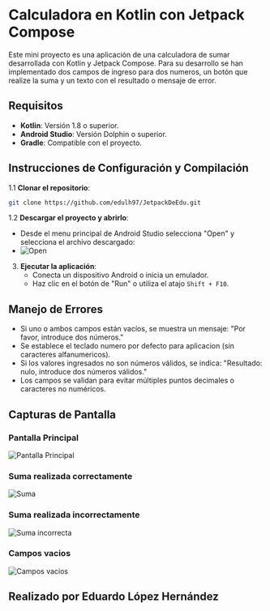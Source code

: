 # Calculadora en Kotlin con Jetpack Compose

Este mini proyecto es una aplicación de una calculadora de sumar desarrollada con Kotlin y Jetpack Compose.
Para su desarrollo se han implementado dos campos de ingreso para dos numeros, un botón que realize la suma y un texto con el resultado o mensaje de error.

## Requisitos
- **Kotlin**: Versión 1.8 o superior.
- **Android Studio**: Versión Dolphin o superior.
- **Gradle**: Compatible con el proyecto.

## Instrucciones de Configuración y Compilación

1.1 **Clonar el repositorio**:
   ```bash
   git clone https://github.com/edulh97/JetpackDeEdu.git
   ```

1.2 **Descargar el proyecto y abrirlo**:
  - Desde el menu principal de Android Studio selecciona "Open" y selecciona el archivo descargado:
  - ![Open](https://github.com/user-attachments/assets/9be0a90a-edf7-4d2a-8f7f-aff966e2a062)

3. **Ejecutar la aplicación**:
   - Conecta un dispositivo Android o inicia un emulador.
   - Haz clic en el botón de "Run" o utiliza el atajo `Shift + F10`.

## Manejo de Errores
- Si uno o ambos campos están vacíos, se muestra un mensaje: "Por favor, introduce dos números."
- Se establece el teclado numero por defecto para aplicacion (sin caracteres alfanumericos).
- Si los valores ingresados no son números válidos, se indica: "Resultado: nulo, introduce dos números válidos."
- Los campos se validan para evitar múltiples puntos decimales o caracteres no numéricos.
  
## Capturas de Pantalla

### Pantalla Principal
![Pantalla Principal](https://github.com/user-attachments/assets/b70faf8d-2cd7-4f72-a4e4-9f8eaccfe6c7)

### Suma realizada correctamente
![Suma](https://github.com/user-attachments/assets/7041b412-c656-4507-b03b-2890a8f266ad)

### Suma realizada incorrectamente
![Suma incorrecta](https://github.com/user-attachments/assets/f3128f98-1f72-4a49-9073-f70c5b0c987d)

### Campos vacios
![Campos vacios](https://github.com/user-attachments/assets/86f05747-5a45-4fef-8ded-ceb7ee93c415)

## Realizado por Eduardo López Hernández
